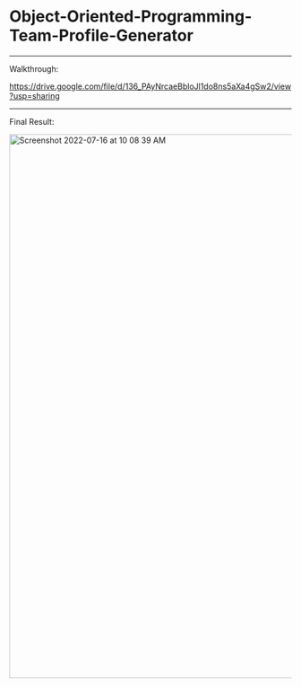 # Object-Oriented-Programming-Team-Profile-Generator
**************************************
Walkthrough:

https://drive.google.com/file/d/136_PAyNrcaeBbloJl1do8ns5aXa4gSw2/view?usp=sharing


**************************************
Final Result:

<img width="969" alt="Screenshot 2022-07-16 at 10 08 39 AM" src="https://user-images.githubusercontent.com/98413163/179358680-9f40e596-320c-4891-8b9e-e34e5810fc1e.png">
